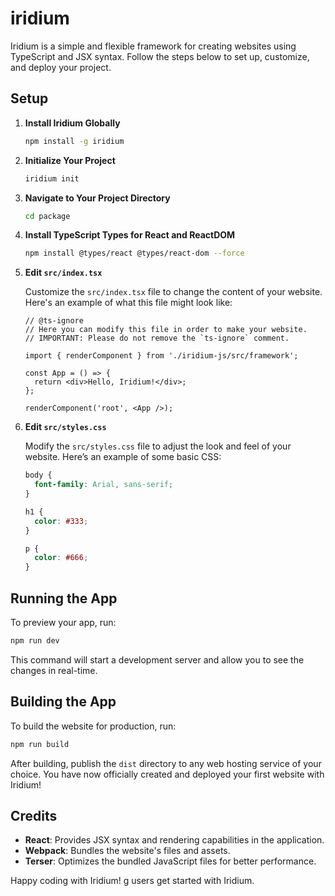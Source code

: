 
# iridium

Iridium is a simple and flexible framework for creating websites using TypeScript and JSX syntax. Follow the steps below to set up, customize, and deploy your project.

## Setup

1. **Install Iridium Globally**

   ```bash
   npm install -g iridium
   ```

2. **Initialize Your Project**

   ```bash
   iridium init
   ```

3. **Navigate to Your Project Directory**

   ```bash
   cd package
   ```

4. **Install TypeScript Types for React and ReactDOM**

   ```bash
   npm install @types/react @types/react-dom --force
   ```

5. **Edit `src/index.tsx`**

   Customize the `src/index.tsx` file to change the content of your website. Here's an example of what this file might look like:

   ```tsx
   // @ts-ignore
   // Here you can modify this file in order to make your website.
   // IMPORTANT: Please do not remove the `ts-ignore` comment.

   import { renderComponent } from './iridium-js/src/framework';

   const App = () => {
     return <div>Hello, Iridium!</div>;
   };

   renderComponent('root', <App />);
   ```

6. **Edit `src/styles.css`**

   Modify the `src/styles.css` file to adjust the look and feel of your website. Here’s an example of some basic CSS:

   ```css
   body {
     font-family: Arial, sans-serif;
   }

   h1 {
     color: #333;
   }

   p {
     color: #666;
   }
   ```

## Running the App

To preview your app, run:

```bash
npm run dev
```

This command will start a development server and allow you to see the changes in real-time.

## Building the App

To build the website for production, run:

```bash
npm run build
```

After building, publish the `dist` directory to any web hosting service of your choice. You have now officially created and deployed your first website with Iridium!

## Credits

- **React**: Provides JSX syntax and rendering capabilities in the application.
- **Webpack**: Bundles the website's files and assets.
- **Terser**: Optimizes the bundled JavaScript files for better performance.

Happy coding with Iridium!
g users get started with Iridium.
